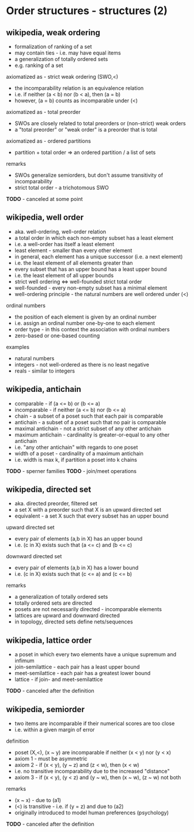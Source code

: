 
<!-- ======================================================================= -->
# Order structures - structures (2)

<!-- ======================================================================= -->
## wikipedia, weak ordering

* formalization of ranking of a set
* may contain ties - i.e. may have equal items
* a generalization of totally ordered sets
* e.g. ranking of a set

axiomatized as - strict weak ordering (SWO,<)

* the incomparability relation is an equivalence relation
* i.e. if neither (a < b) nor (b < a), then (a = b)
* however, (a = b) counts as incomparable under (<)

axiomatized as - total preorder

* SWOs are closely related to total preorders or (non-strict) weak orders
* a "total preorder" or "weak order" is a preorder that is total

axiomatized as - ordered partitions

* partition + total order => an ordered partition / a list of sets

remarks

* SWOs generalize semiorders, but don't assume transitivity of incomparability
* strict total order - a trichotomous SWO

**TODO** - canceled at some point

<!-- ======================================================================= -->
## wikipedia, well order

* aka. well-ordering, well-order relation
* a total order in which each non-empty subset has a least element
* i.e. a well-order has itself a least element
* least element - smaller than every other element
* in general, each element has a unique successor (i.e. a next element)
* i.e. the least element of all elements greater than
* every subset that has an upper bound has a least upper bound
* i.e. the least element of all upper bounds
* strict well ordering <=> well-founded strict total order
* well-founded - every non-empty subset has a minimal element
* well-ordering principle - the natural numbers are well ordered under (<)

ordinal numbers

* the position of each element is given by an ordinal number
* i.e. assign an ordinal number one-by-one to each element
* order type - in this context the association with ordinal numbers
* zero-based or one-based counting

examples

* natural numbers
* integers - not well-ordered as there is no least negative
* reals - similar to integers

<!-- ======================================================================= -->
## wikipedia, antichain

* comparable - if (a <= b) or (b <= a)
* incomparable - if neither (a <= b) nor (b <= a)
* chain - a subset of a poset such that each pair is comparable
* antichain - a subset of a poset such that no pair is comparable
* maximal antichain - not a strict subset of any other antichain
* maximum antichain - cardinality is greater-or-equal to any other antichain
* i.e. "any other antichain" with regards to one poset
* width of a poset - cardinality of a maximum antichain
* i.e. width is max k, if partition a poset into k chains

**TODO** - sperner families
**TODO** - join/meet operations

<!-- ======================================================================= -->
## wikipedia, directed set

* aka. directed preorder, filtered set
* a set X with a preorder such that X is an upward directed set
* equivalent - a set X such that every subset has an upper bound

upward directed set

* every pair of elements (a,b in X) has an upper bound
* i.e. (c in X) exists such that (a <= c) and (b <= c)

downward directed set

* every pair of elements (a,b in X) has a lower bound
* i.e. (c in X) exists such that (c <= a) and (c <= b)

remarks

* a generalization of totally ordered sets
* totally ordered sets are directed
* posets are not necessarily directed - incomparable elements
* lattices are upward and downward directed
* in topology, directed sets define nets/sequences

<!-- ======================================================================= -->
## wikipedia, lattice order

* a poset in which every two elements have a unique supremum and infimum
* join-semilattice - each pair has a least upper bound
* meet-semilattice - each pair has a greatest lower bound
* lattice - if join- and meet-semilattice

**TODO** - canceled after the definition

<!-- ======================================================================= -->
## wikipedia, semiorder

* two items are incomparable if their numerical scores are too close
* i.e. within a given margin of error

definition

* poset (X,<), (x ~ y) are incomparable if neither (x < y) nor (y < x)
* axiom 1 - must be asymmetric
* axiom 2 - if (x < y), (y ~ z) and (z < w), then (x < w)
* i.e. no transitive incomparability due to the increased "distance"
* axiom 3 - if (x < y), (y < z) and (y ~ w), then (x ~ w), (z ~ w) not both

remarks

* (x ~ x) - due to (a1)
* (<) is transitive - i.e. if (y = z) and due to (a2)
* originally introduced to model human preferences (psychology)

**TODO** - canceled after the definition
